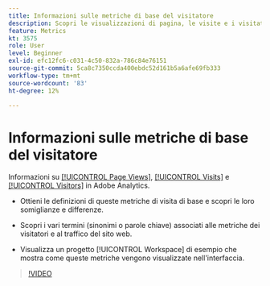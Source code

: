 ```yaml
---
title: Informazioni sulle metriche di base del visitatore
description: Scopri le visualizzazioni di pagina, le visite e i visitatori in Adobe Analytics. Acquisisci insight nelle metriche visitatore di base che ti aiutano a comprendere il traffico del tuo sito web.
feature: Metrics
kt: 3575
role: User
level: Beginner
exl-id: efc12fc6-c031-4c50-832a-786c84e76151
source-git-commit: 5ca8c7350ccda400ebdc52d161b5a6afe69fb333
workflow-type: tm+mt
source-wordcount: '83'
ht-degree: 12%

---
```


# Informazioni sulle metriche di base del visitatore

Informazioni su [[!UICONTROL Page Views]](https://experienceleague.adobe.com/docs/analytics/components/metrics/page-views.html?lang=it), [[!UICONTROL Visits]](https://experienceleague.adobe.com/docs/analytics/components/metrics/visits.html?lang=it) e [[!UICONTROL Visitors]](https://experienceleague.adobe.com/docs/analytics/components/metrics/unique-visitors.html?lang=it) in Adobe Analytics.

* Ottieni le definizioni di queste metriche di visita di base e scopri le loro somiglianze e differenze.

* Scopri i vari termini (sinonimi o parole chiave) associati alle metriche dei visitatori e al traffico del sito web.

* Visualizza un progetto [!UICONTROL Workspace] di esempio che mostra come queste metriche vengono visualizzate nell&#39;interfaccia.

>[!VIDEO](https://video.tv.adobe.com/v/28774/?quality=12&learn=on)
